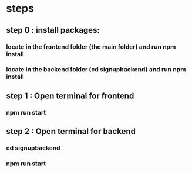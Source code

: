 # steps

## step 0 : install packages:

### locate in the frontend folder (the main folder) and run npm install

### locate in the backend folder (cd signupbackend) and run npm install

## step 1 : Open terminal for frontend

### npm run start

## step 2 : Open terminal for backend

### cd signupbackend

### npm run start
